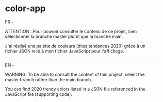 # color-app

FR -

ATTENTION : Pour pouvoir consulter le contenu de ce projet, bien sélectionner la branche master plutôt que la branche main.

J'ai réalisé une palette de couleurs (dites tendances 2020) grâce à un fichier JSON relié à mon fichier JavaScript pour l'affichage.

__________

EN -

WARNING: To be able to consult the content of this project, select the master branch rather than the main branch.

You can find 2020 trendy colors listed in a JSON file referenced in the JavaScript file (supporting code).
